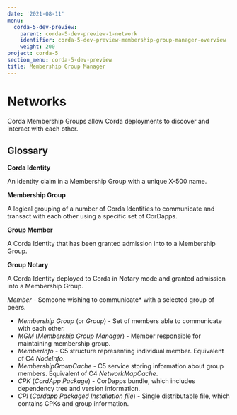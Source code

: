 ```yaml
---
date: '2021-08-11'
menu:
  corda-5-dev-preview:
    parent: corda-5-dev-preview-1-network
    identifier: corda-5-dev-preview-membership-group-manager-overview
    weight: 200
project: corda-5
section_menu: corda-5-dev-preview
title: Membership Group Manager
---
```


# Networks

Corda Membership Groups allow Corda deployments to discover and interact with each other.

## Glossary

**Corda Identity**

An identity claim in a Membership Group with a unique X-500 name.


**Membership Group**

A logical grouping of a number of Corda Identities to communicate and transact with each other using a specific set of CorDapps.


**Group Member**

A Corda Identity that has been granted admission into to a Membership Group.


**Group Notary**

A Corda Identity deployed to Corda in Notary mode and granted admission into a Membership Group.

*Member* - Someone wishing to communicate\* with a selected group of peers.
- *Membership Group* (or *Group*) - Set of members able to communicate with each other.
- *MGM* (*Membership Group Manager*) - Member responsible for maintaining membership group.
- *MemberInfo* - C5 structure representing individual member. Equivalent of C4 *NodeInfo*.
- *MembershipGroupCache* - C5 service storing information about group members. Equivalent of C4 *NetworkMapCache*.
- *CPK* (*CordApp Package*) - CorDapps bundle, which includes dependency tree and version information.
- *CPI* (*Cordapp Packaged Installation file*) - Single distributable file, which contains CPKs and group information.


##
